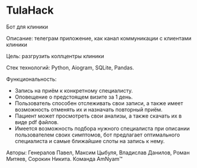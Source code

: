 # TulaHack
Бот для клиники

Описание: телеграм приложение, как канал коммуникации с клиентами клиники

Цель: разгрузить коллцентры клиники

Стек технологий: Python, Aiogram, SQLite, Pandas.

Функциональность:
- Запись на приём к конкретному специалисту.
- Оповещение о предстоящем визите за 1 день.
- Пользователь способен отслеживать свои записи, а также имеет возможность отменять их и назначать повторный приём.
- Пациент может просмотреть свои анализы, а также скачать их в виде pdf файлов.
- Имеется возможность подбора нужного специалиста при описании пользователем своих симптомов, бот предлагает оптимального специалиста и самые ближайшие слоты на запись к нему.

Авторы: Генералов Павел, Максим Цыбуля, Владислав Данилов, Роман Митяев, Сорокин Никита. Команда AmNyam™
